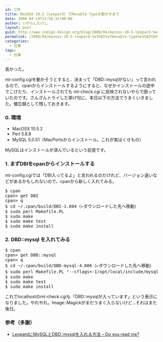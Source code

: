 ```yaml
---
id: 170
title: MacOSX 10.5 (Leopard) でMovable Typeを動かすまで
date: 2008-04-14T13:58:31+00:00
author: いがらしたけし
layout: post
guid: http://www.indigo-design.org/blog/2008/04/macosx-10-5-leopard-%e3%81%a7movable-type%e3%82%92%e5%8b%95%e3%81%8b%e3%81%99%e3%81%be%e3%81%a7/
permalink: /2008/04/macosx-10-5-leopard-%e3%81%a7movable-type%e3%82%92%e5%8b%95%e3%81%8b%e3%81%99%e3%81%be%e3%81%a7/
categories:
  - 仕事
tags:
  - 仕事
---
```

長かった。 

mt-config.cgiを動かそうとすると、決まって「DBD::mysqlがない」って言われるので、cpanからインストールするようにすると、なぜかインストールの途中でこけたり、インストールされても mt-check.cgi に反映されないやらで困っていたのです。さんざんトライした挙げ句に、本日以下の方法でうまくいきました。備忘録として残しておきます。

### 0. 環境

  * MacOSX 10.5.2
  * Perl 5.8.8
  * MySQL 5.0.51（MacPortsからインストール。これが実はくせもの）

MySQLはインストールが済んでいるという前提です。

### 1. まずDBIをcpanからインストールする

mt-config.cgiでは「DBI入ってるよ」と言われるのだけれど、バージョン違いなどがあるかもしれないので、cpanから新しく入れてみる。 

<pre>$ cpan
cpan&gt; get DBI
cpan&gt; q
$ cd ~/.cpan/build/DBI-1.604（←ダウンロードした先へ移動）
$ sudo perl Makefile.PL
$ sudo make
$ sudo make test
$ sudo make install
</pre>

### 2. DBD::mysql を入れてみる

<pre>$ cpan
cpan&gt; get DBD::mysql
cpan&gt; q
$ cd ~/.cpan/build/DBD-mysql-4.006（←ダウンロードした先へ移動）
$ sudo perl Makefile.PL "--cflags=-I/opt/local/include/mysql5/mysql" "--libs=-L/opt/local/lib -L/opt/local/lib/mysql5/mysql -lmysqlclient -L/opt/local/lib -lz -lm  -L/opt/local/lib -lssl -lcrypto" --mysql_config=/opt/local/lib/mysql5/bin/mysql_config --testsocket=/opt/local/var/run/mysql5/mysqld.sock --testuser=root --testpassword=hogehoge（←rootのパスワードを入れる）
$ sudo make
$ sudo make test
$ sudo make install
</pre>

これでlocalhostのmt-check.cgiも「DBD::mysqlが入っています」という表示になりました。やれやれ。Image::Magickがまだうまく入らないけど…それはまた後日。

### 参考（多謝）

  * [LeopardにMySQLとDBD::mysqlを入れる方法 &#8211; Do you read me?](http://d.hatena.ne.jp/seagirl/20080207/1202385950)
